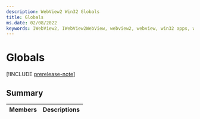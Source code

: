 ```yaml
---
description: WebView2 Win32 Globals
title: Globals
ms.date: 02/08/2022
keywords: IWebView2, IWebView2WebView, webview2, webview, win32 apps, win32, edge, ICoreWebView2, ICoreWebView2Controller, browser control, edge html
---
```


# Globals

[!INCLUDE [prerelease-note](../includes/prerelease-note.md)]

## Summary

 Members                        | Descriptions
--------------------------------|---------------------------------------------

